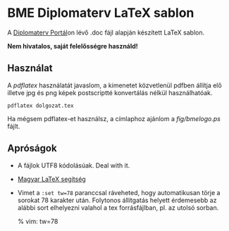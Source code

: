 BME Diplomaterv LaTeX sablon 
============================

A [Diplomaterv Portál](http://diplomaterv.vik.bme.hu/)on lévő .doc fájl
alapján készített LaTeX sablon.

**Nem hivatalos, saját felelősségre használd!**

Használat
---------

A *pdflatex* használatát javaslom, a kimenetet közvetlenül pdfben állítja elő
illetve jpg és png képek postscriptté konvertálás nélkül használhatóak.

    pdflatex dolgozat.tex

Ha mégsem pdflatex-et használsz, a címlaphoz ajánlom a *fig/bmelogo.ps* fájlt. 

Apróságok
---------

* A fájlok UTF8 kódolásúak. Deal with it. 

* [Magyar LaTeX segítség](http://www.math.bme.hu/latex/)

* Vimet a `:set tw=78` paranccsal ráveheted, hogy automatikusan törje a sorokat
78 karakter után. Folytonos állítgatás helyett érdemesebb az alábbi sort
elhelyezni valahol a tex forrásfájlban, pl. az utolsó sorban.

    % vim: tw=78

